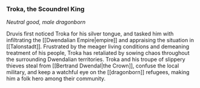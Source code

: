 ### Troka, the Scoundrel King

_Neutral good, male dragonborn_

Druvis first noticed Troka for his silver tongue, and tasked him with infiltrating the [[Dwendalian Empire|empire]] and appraising the situation in [[Talonstadt]]. Frustrated by the meager living conditions and demeaning treatment of his people, Troka has retaliated by sowing chaos throughout the surrounding Dwendalian territories. Troka and his troupe of slippery thieves steal from [[Bertrand Dwendal|the Crown]], confuse the local military, and keep a watchful eye on the [[dragonborn]] refugees, making him a folk hero among their community.
